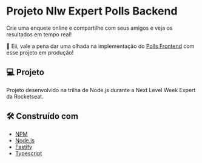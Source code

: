 # Projeto Nlw Expert Polls Backend

Crie uma enquete online e compartilhe com seus amigos e veja os resultados em tempo real!

👋 Eii, vale a pena dar uma olhada na implementação do [Polls Frontend](https://github.com/yMaatheus/polls-front/) com esse projeto em produção!

## 💻 Projeto

Projeto desenvolvido na trilha de Node.js durante a Next Level Week Expert da Rocketseat.

## 🛠️ Construído com

* [NPM](https://www.npmjs.com/)
* [Node.js](https://nodejs.org/en)
* [Fastify](https://fastify.dev/)
* [Typescript](https://www.typescriptlang.org/)
